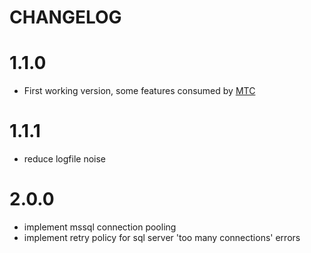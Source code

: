 # CHANGELOG

# 1.1.0

* First working version, some features consumed by [MTC](https://github.com/DFEAGILEDEVOPS/MTC)

# 1.1.1

* reduce logfile noise

# 2.0.0

* implement mssql connection pooling
* implement retry policy for sql server 'too many connections' errors
